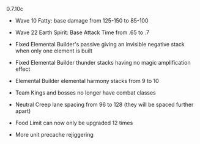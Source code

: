 0.7.10c

- Wave 10 Fatty: base damage from 125-150 to 85-100

- Wave 22 Earth Spirit: Base Attack Time from .65 to .7

- Fixed Elemental Builder's passive giving an invisible negative stack when only one element is built

- Fixed Elemental Builder thunder stacks having no magic amplification effect

- Elemental Builder elemental harmony stacks from 9 to 10

- Team Kings and bosses no longer have combat classes

- Neutral Creep lane spacing from 96 to 128 (they will be spaced further apart)

- Food Limit can now only be upgraded 12 times

- More unit precache rejiggering
